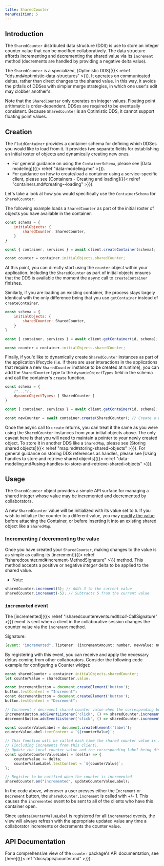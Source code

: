 ```yaml
---
title: SharedCounter
menuPosition: 5
---
```


## Introduction

The `SharedCounter` distributed data structure (DDS) is use to store an integer counter value that can be modified collaboratively.
The data structure affords incrementing and decrementing the shared value via its `increment` method (decrements are handled by providing a negative delta value).

The `SharedCounter` is a specialized, [Optimistic DDS]({{< relref "dds.md#optimistic-data-structures" >}}).
It operates on communicated deltas, rather than direct changes to the shared value.
In this way, it avoids the pitfalls of DDSes with simpler merge strategies, in which one user's edit may clobber another's.

Note that the `SharedCounter` only operates on integer values.
Floating point arithmatic is order-dependent.
DDSes are required to be eventually consistent.
Because `SharedCounter` is an Optimistic DDS, it cannot support floating point values.

## Creation

The `FluidContainer` provides a container schema for defining which DDSes you would like to load from it.
It provides two separate fields for establishing an initial roster of objects and dynamically creating new ones.

- For general guidance on using the `ContainerSchema`, please see [Data modeling]({{< relref "data-modeling.md" >}}).
- For guidance on how to create/load a container using a service-specific client, please see [Containers - Creating and loading]({{< relref "containers.md#creating--loading" >}}).

Let's take a look at how you would specifically use the `ContainerSchema` for `SharedCounter`.

The following example loads a `SharedCounter` as part of the initial roster of objects you have available in the container.

```javascript
const schema = {
    initialObjects: {
        sharedCounter: SharedCounter,
    }
}

const { container, services } = await client.createContainer(schema);

const counter = container.initialObjects.sharedCounter;
```

At this point, you can directly start using the `counter` object within your application.
Including the `SharedCounter` as part of initial objects ensures that the DDS is available the moment the async call to `createContainer` finishes.

Similarly, if you are loading an existing container, the process stays largely identical with the only difference being that you use `getContainer` instead of `createContainer`.

```javascript
const schema = {
    initialObjects: {
        sharedCounter: SharedCounter,
    }
}

const { container, services } = await client.getContainer(id, schema);

const counter = container.initialObjects.sharedCounter;
```

Finally, if you'd like to dynamically create `SharedCounter` instances as part of the application lifecycle (i.e. if there are user interactions in the applications that require a new `SharedCounter` instance to be created at runtime), you can add the `SharedCounter` type to the `dynamicObjectTypes` field in the schema and call the container's `create` function.

```javascript
const schema = {
    /*...*/,
    dynamicObjectTypes: [ SharedCounter ]
}

const { container, services } = await client.getContainer(id, schema);

const newCounter = await container.create(SharedCounter); // Create a new SharedCounter
```

Once the async call to `create` returns, you can treat it the same as you were using the `SharedCounter` instances from your initial objects above.
The only caveat here is that you will need to maintain a pointer to your newly created object.
To store it in another DDS like a `SharedMap`, please see [Storing shared objects]({{< relref "map.md#storing-shared-objects" >}}).
For general guidance on storing DDS references as handles, please see [Using handles to store and retrieve shared objects]({{< relref "data-modeling.md#using-handles-to-store-and-retrieve-shared-objects" >}}).

## Usage

The `SharedCounter` object provides a simple API surface for managing a shared integer whose value may be incremented and decremented by collaborators.

A new `SharedCounter` value will be initialized with its value set to `0`.
If you wish to initialize the counter to a different value, you may [modify the value](#incrementing--decrementing-the-value) before attaching the Container, or before inserting it into an existing shared object like a `SharedMap`.

### Incrementing / decrementing the value

Once you have created your `SharedCounter`, making changes to the value is as simple as calling its [increment]({{< relref "isharedcounter.md#increment-MethodSignature" >}}) method.
This method accepts a positive or negative *integer* delta to be applied to the shared value.

- Note:

```javascript
sharedCounter.increment(3); // Adds 3 to the current value
sharedCounter.increment(-5); // Subtracts 5 from the current value
```

### `incremented` event

The [incremented]({{< relref "isharedcounterevents.md#_call_-CallSignature" >}}) event is sent when a client in the collaborative session changes the counter value via the `increment` method.

Signature:

```javascript
(event: "incremented", listener: (incrementAmount: number, newValue: number) => void)
```

By registering with this event, you can receive and apply the necessary deltas coming from other collaborators.
Consider the following code example for configuring a Counter widget:

```javascript
const sharedCounter = container.initialObjects.sharedCounter;
let counterValue = sharedCounter.value;

const incrementButton = document.createElement('button');
button.textContent = "Increment";
const decrementButton = document.createElement('button');
button.textContent = "Decrement";

// Increment / decrement shared counter value when the corresponding button is clicked
incrementButton.addEventListener('click', () => sharedCounter.increment(1));
decrementButton.addEventListener('click', () => sharedCounter.increment(-1));

const counterValueLabel = document.createElement('label');
counterValueLabel.textContent = `${counterValue}`;

// This function will be called each time the shared counter value is incremented
// (including increments from this client).
// Update the local counter value and the corresponding label being displayed in the widget.
const updateCounterValueLabel = (delta) => {
    counterValue += delta;
    counterValueLabel.textContent = `${counterValue}`;
};

// Register to be notified when the counter is incremented
sharedCounter.on("incremented", updateCounterValueLabel);
```

In the code above, whenever a user presses either the `Increment` or `Decrement` button, the `sharedCounter.increment` is called with +/- 1.
This causes the `incremented` event to be sent to all of the clients who have this container open.

Since `updateCounterValueLabel` is registered for all `incremented` events, the view will always refresh with the appropriate updated value any time a collaborator increments or decrements the counter value.

## API Documentation

For a comprehensive view of the `counter` package's API documentation, see [here]({{< ref "docs/apis/counter.md" >}}).
